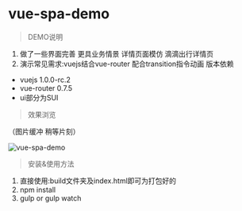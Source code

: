 # vue-spa-demo
>DEMO说明

1.  做了一些界面完善 更具业务情景 详情页面模仿 滴滴出行详情页
2.  演示常见需求:vuejs结合vue-router 配合transition指令动画
版本依赖  

* vuejs 1.0.0-rc.2
* vue-router 0.7.5
* ui部分为SUI

>效果浏览  

（图片缓冲 稍等片刻）  

![vue-spa-demo](http://7jpswm.com1.z0.glb.clouddn.com/vue-spavue-spa-demo-3.gif)

>安装&使用方法

1. 直接使用:build文件夹及index.html即可为打包好的
2. npm install
3. gulp or gulp watch


